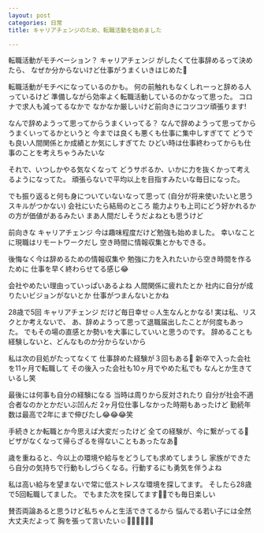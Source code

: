 ```yaml
---
layout: post
categories: 日常
title: キャリアチェンジのため、転職活動を始めました

---
```

転職活動がモチベーション？
キャリアチェンジ がしたくて仕事辞めるって決めたら、
なぜか分からないけど仕事がうまくいきはじめた🤔

転職活動がモチベになっているのかも。
何の前触れもなくしれーっと辞める人っているけど
準備しながら効率よく転職活動しているのかなって思った。
コロナで求人も減ってるなかで
なかなか厳しいけど前向きにコツコツ頑張ります!

なんで辞めようって思ってからうまくいってる？
なんで辞めようって思ってからうまくいってるかというと
今までは良くも悪くも仕事に集中しすぎてて
どうでも良い人間関係とか成績とか気にしすぎてた
ひどい時は仕事終わってからも仕事のことを考えちゃうみたいな

それで、いつしかやる気なくなって
どうサボるか、いかに力を抜くかって考えるようになってた。
頑張らないで平均以上を目指すみたいな毎日になった。

でも振り返ると何も身についていないなって思って
(自分が将来使いたいと思うスキルがつかない)
会社にいたら結局のところ
能力よりも上司にどう好かれるかの方が価値があるみたい
まあ人間だしそうだよねとも思うけど

前向きな キャリアチェンジ
今は趣味程度だけど勉強も始めました。
幸いなことに現職はリモートワークだし
空き時間に情報収集とかもできる。

後悔なく今は辞めるための情報収集や
勉強に力を入れたいから空き時間を作るために
仕事を早く終わらせてる感じ😂

会社やめたい理由っていっぱいあるよね
人間関係に疲れたとか
社内に自分が成りたいビジョンがないとか
仕事がつまんないとかね

28歳で5回 キャリアチェンジ
だけど毎日幸せ☺️人生なんとかなる!
実は私、リスクとか考えないで、
あ、辞めようって思って退職届出したことが何度もあった。
でもその場の直感とか勢いを大事にしていいと思うのです。
辞めることも経験しないと、どんなものか分からないから

私は次の目処がたってなくて
仕事辞めた経験が３回もある🤣
新卒で入った会社を11ヶ月で転職して
その後入った会社も10ヶ月でやめた私でも
なんとか生きているし笑

最後には何事も自分の経験になる
当時は周りから反対されたり
自分が社会不適合者なのかとかだいぶ凹んだ
2ヶ月位仕事しなかった時期もあったけど
勤続年数は最高で2年にまで伸びたし😂😂😂笑

手続きとか転職とか今思えば大変だったけど
全ての経験が、今に繋がってる🤔
ビザがなくなって帰らざるを得ないこともあったなあ🥲

歳を重ねると、今以上の環境や給与をどうしても求めてしまうし
家族ができたら自分の気持ちで行動もしづらくなる。行動するにも勇気を伴うよね

私は高い給与を望まないで常に低ストレスな環境を探してます。
そしたら28歳で5回転職してました。
でもまた次を探してます👍🏻でも毎日楽しい

賛否両論あると思うけど私ちゃんと生活できてるから
悩んでる若い子には全然大丈夫だよって
胸を張って言いたい☺️👍🏻👍🏻👍🏻